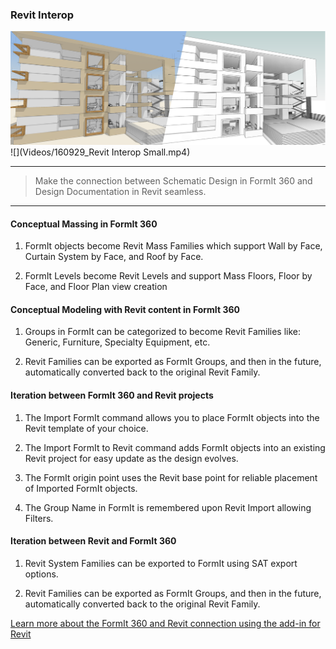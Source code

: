 ### Revit Interop
![](./Images/nhcomxn1k5iql8tdldnu.png)
![](Videos/160929_Revit Interop Small.mp4)

---
>Make the connection between Schematic Design in FormIt 360 and Design Documentation in Revit seamless.

---


#### Conceptual Massing in FormIt 360

1. FormIt objects become Revit Mass Families which support Wall by Face, Curtain System by Face, and Roof by Face.

2. FormIt Levels become Revit Levels and support Mass Floors, Floor by Face, and Floor Plan view creation

#### Conceptual Modeling with Revit content in FormIt 360

1. Groups in FormIt can be categorized to become Revit Families like: Generic, Furniture, Specialty Equipment, etc.

2. Revit Families can be exported as FormIt Groups, and then in the future, automatically converted back to the original Revit Family.

#### Iteration between FormIt 360 and Revit projects

1. The Import FormIt command allows you to place FormIt objects into the Revit template of your choice.

2. The Import FormIt to Revit command adds FormIt objects into an existing Revit project for easy update as the design evolves.

3. The FormIt origin point uses the Revit base point for reliable placement of Imported FormIt objects.

4. The Group Name in FormIt is remembered upon Revit Import allowing Filters.

#### Iteration between Revit and FormIt 360

1. Revit System Families can be exported to FormIt using SAT export options.

2. Revit Families can be exported as FormIt Groups, and then in the future, automatically converted back to the original Revit Family.


[Learn more about the FormIt 360 and Revit connection using the add-in for Revit](http://formit360.autodesk.com/page/formit-360-revit)